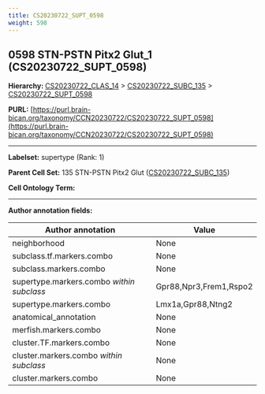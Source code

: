 ```yaml
---
title: CS20230722_SUPT_0598
weight: 598
---
```

## 0598 STN-PSTN Pitx2 Glut_1 (CS20230722_SUPT_0598)
<b>Hierarchy: </b>
[CS20230722_CLAS_14](../CS20230722_CLAS_14) >
[CS20230722_SUBC_135](../CS20230722_SUBC_135) >
[CS20230722_SUPT_0598](../CS20230722_SUPT_0598)

**PURL:** [https://purl.brain-bican.org/taxonomy/CCN20230722/CS20230722_SUPT_0598](https://purl.brain-bican.org/taxonomy/CCN20230722/CS20230722_SUPT_0598)

---


**Labelset:** supertype (Rank: 1)

**Parent Cell Set:** 135 STN-PSTN Pitx2 Glut ([CS20230722_SUBC_135](../CS20230722_SUBC_135))



**Cell Ontology Term:** 

[MARKER GENES.]: #


---

[TRANSFERRED ANNOTATIONS.]: #


[AUTHOR ANNOTATION FIELDS.]: #


**Author annotation fields:**

| Author annotation | Value |
|-------------------|-------|
|neighborhood|None|
|subclass.tf.markers.combo|None|
|subclass.markers.combo|None|
|supertype.markers.combo _within subclass_|Gpr88,Npr3,Frem1,Rspo2|
|supertype.markers.combo|Lmx1a,Gpr88,Ntng2|
|anatomical_annotation|None|
|merfish.markers.combo|None|
|cluster.TF.markers.combo|None|
|cluster.markers.combo _within subclass_|None|
|cluster.markers.combo|None|
